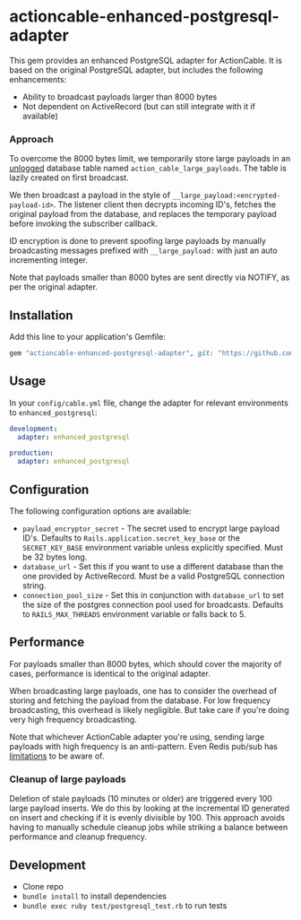 # actioncable-enhanced-postgresql-adapter

This gem provides an enhanced PostgreSQL adapter for ActionCable. It is based on the original PostgreSQL adapter, but includes the following enhancements:
- Ability to broadcast payloads larger than 8000 bytes
- Not dependent on ActiveRecord (but can still integrate with it if available)

### Approach

To overcome the 8000 bytes limit, we temporarily store large payloads in an [unlogged](https://www.crunchydata.com/blog/postgresl-unlogged-tables) database table named `action_cable_large_payloads`. The table is lazily created on first broadcast.

We then broadcast a payload in the style of `__large_payload:<encrypted-payload-id>`. The listener client then decrypts incoming ID's, fetches the original payload from the database, and replaces the temporary payload before invoking the subscriber callback.

ID encryption is done to prevent spoofing large payloads by manually broadcasting messages prefixed with `__large_payload:` with just an auto incrementing integer.

Note that payloads smaller than 8000 bytes are sent directly via NOTIFY, as per the original adapter.

## Installation

Add this line to your application's Gemfile:

```ruby
gem "actioncable-enhanced-postgresql-adapter", git: "https://github.com/reclaim-the-stack/actioncable-enhanced-postgresql-adapter"
```

## Usage

In your `config/cable.yml` file, change the adapter for relevant environments to `enhanced_postgresql`:

```yaml
development:
  adapter: enhanced_postgresql

production:
  adapter: enhanced_postgresql
```

## Configuration

The following configuration options are available:

- `payload_encryptor_secret` - The secret used to encrypt large payload ID's. Defaults to `Rails.application.secret_key_base` or the `SECRET_KEY_BASE` environment variable unless explicitly specified. Must be 32 bytes long.
- `database_url` - Set this if you want to use a different database than the one provided by ActiveRecord. Must be a valid PostgreSQL connection string.
- `connection_pool_size` - Set this in conjunction with `database_url` to set the size of the postgres connection pool used for broadcasts. Defaults to `RAILS_MAX_THREADS` environment variable or falls back to 5.

## Performance

For payloads smaller than 8000 bytes, which should cover the majority of cases, performance is identical to the original adapter.

When broadcasting large payloads, one has to consider the overhead of storing and fetching the payload from the database. For low frequency broadcasting, this overhead is likely negligible. But take care if you're doing very high frequency broadcasting.

Note that whichever ActionCable adapter you're using, sending large payloads with high frequency is an anti-pattern. Even Redis pub/sub has [limitations](https://redis.io/docs/reference/clients/#output-buffer-limits) to be aware of.

### Cleanup of large payloads

Deletion of stale payloads (10 minutes or older) are triggered every 100 large payload inserts. We do this by looking at the incremental ID generated on insert and checking if it is evenly divisible by 100. This approach avoids having to manually schedule cleanup jobs while striking a balance between performance and cleanup frequency.

## Development

- Clone repo
- `bundle install` to install dependencies
- `bundle exec ruby test/postgresql_test.rb` to run tests
